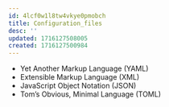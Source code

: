 ```yaml
---
id: 4lcf0w1l8tw4vkye0pmobch
title: Configuration_files
desc: ''
updated: 1716127508005
created: 1716127500984
---
```

- Yet Another Markup Language (YAML)
- Extensible Markup Language (XML)
- JavaScript Object Notation (JSON)
- Tom’s Obvious, Minimal Language
(TOML)